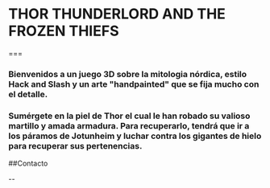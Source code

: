 # THOR THUNDERLORD AND THE FROZEN THIEFS

===

### Bienvenidos a un juego 3D sobre la mitologia nórdica, estilo Hack and Slash y un arte "handpainted" que se fija mucho con el detalle. 

### Sumérgete en la piel de Thor el cual le han robado su valioso martillo y amada armadura. Para recuperarlo, tendrá que ir a los páramos de Jotunheim y luchar contra los gigantes de hielo para recuperar sus pertenencias. 

##Contacto

--










